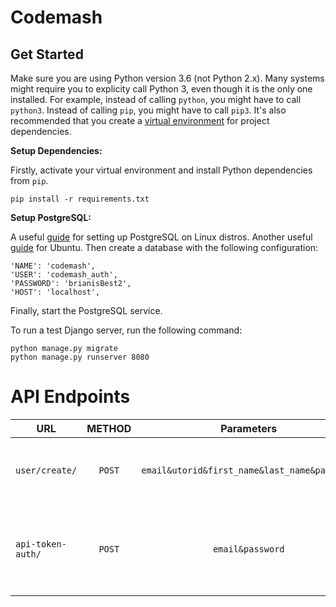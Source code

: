 # Codemash

## Get Started

Make sure you are using Python version 3.6 (not Python 2.x).
Many systems might require you to explicity call Python 3, even though it is the only one installed.
For example, instead of calling `python`, you might have to call `python3`.
Instead of calling `pip`, you might have to call `pip3`.
It's also recommended that you create a [virtual environment](https://github.com/pypa/virtualenv) for project dependencies. 

**Setup Dependencies:**

Firstly, activate your virtual environment and install Python dependencies from `pip`.
```
pip install -r requirements.txt
```

**Setup PostgreSQL:**

A useful [guide](https://wiki.archlinux.org/index.php/PostgreSQL) for setting up PostgreSQL on Linux distros. 
Another useful [guide](https://www.digitalocean.com/community/tutorials/how-to-install-and-use-postgresql-on-ubuntu-18-04) for Ubuntu.
Then create a database with the following configuration:
```
'NAME': 'codemash',
'USER': 'codemash_auth',
'PASSWORD': 'brianisBest2',
'HOST': 'localhost',
```

Finally, start the PostgreSQL service.

To run a test Django server, run the following command:
```
python manage.py migrate
python manage.py runserver 8080
```

# API Endpoints

| **URL** | **METHOD** | **Parameters** | **Description** |
| ------------- |:-------------:|:-----:|:------:|
| `user/create/` | `POST` | `email&utorid&first_name&last_name&password` | Creates a new user with the given information. |
| `api-token-auth/` | `POST` | `email&password` | Requests a token with the supplied username and password. |

